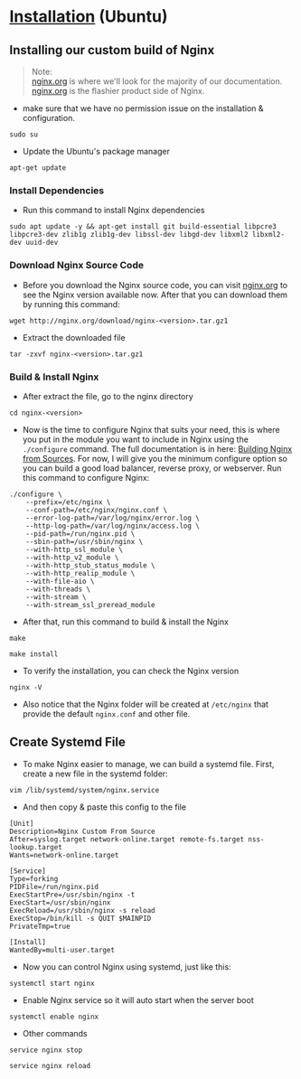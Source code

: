 # [Installation](https://www.alibabacloud.com/blog/how-to-build-nginx-from-source-on-ubuntu-20-04-lts_597793) (Ubuntu)

## Installing our custom build of Nginx


> Note: \
>  [nginx.org](http://nginx.org/en/docs) is where we'll look for the majority of our documentation. \
>  [nginx.org](https://nginx.com) is the flashier product side of Nginx.

- make sure that we have no permission issue on the installation & configuration.
```
sudo su
```

- Update the Ubuntu's package manager

```
apt-get update 
```

### Install Dependencies

- Run this command to install Nginx dependencies
```
sudo apt update -y && apt-get install git build-essential libpcre3 libpcre3-dev zlib1g zlib1g-dev libssl-dev libgd-dev libxml2 libxml2-dev uuid-dev
```

### Download Nginx Source Code
- Before you download the Nginx source code, you can visit [nginx.org](http://nginx.org/en/download.html) to see the Nginx version available now. After that you can download them by running this command:
```
wget http://nginx.org/download/nginx-<version>.tar.gz1
```

- Extract the downloaded file
```
tar -zxvf nginx-<version>.tar.gz1
```

### Build & Install Nginx
- After extract the file, go to the nginx directory
```
cd nginx-<version>
```

- Now is the time to configure Nginx that suits your need, this is where you put in the module you want to include in Nginx using the `./configure` command. The full documentation is in here: [Building Nginx from Sources](http://nginx.org/en/docs/configure.html). For now, I will give you the minimum configure option so you can build a good load balancer, reverse proxy, or webserver. Run this command to configure Nginx:

```
./configure \
    --prefix=/etc/nginx \
    --conf-path=/etc/nginx/nginx.conf \
    --error-log-path=/var/log/nginx/error.log \
    --http-log-path=/var/log/nginx/access.log \
    --pid-path=/run/nginx.pid \
    --sbin-path=/usr/sbin/nginx \
    --with-http_ssl_module \
    --with-http_v2_module \
    --with-http_stub_status_module \
    --with-http_realip_module \
    --with-file-aio \
    --with-threads \
    --with-stream \
    --with-stream_ssl_preread_module
```

- After that, run this command to build & install the Nginx
```
make
```

```
make install
```

- To verify the installation, you can check the Nginx version
```
nginx -V
```

- Also notice that the Nginx folder will be created at `/etc/nginx` that provide the default `nginx.conf` and other file.

## Create Systemd File
- To make Nginx easier to manage, we can build a systemd file. First, create a new file in the systemd folder:
```
vim /lib/systemd/system/nginx.service
```

- And then copy & paste this config to the file
```
[Unit]
Description=Nginx Custom From Source
After=syslog.target network-online.target remote-fs.target nss-lookup.target
Wants=network-online.target

[Service]
Type=forking
PIDFile=/run/nginx.pid
ExecStartPre=/usr/sbin/nginx -t
ExecStart=/usr/sbin/nginx
ExecReload=/usr/sbin/nginx -s reload
ExecStop=/bin/kill -s QUIT $MAINPID
PrivateTmp=true

[Install]
WantedBy=multi-user.target
```

- Now you can control Nginx using systemd, just like this:
```
systemctl start nginx
```

- Enable Nginx service so it will auto start when the server boot
```
systemctl enable nginx
``````

- Other commands
```
service nginx stop
```

```
service nginx reload
```